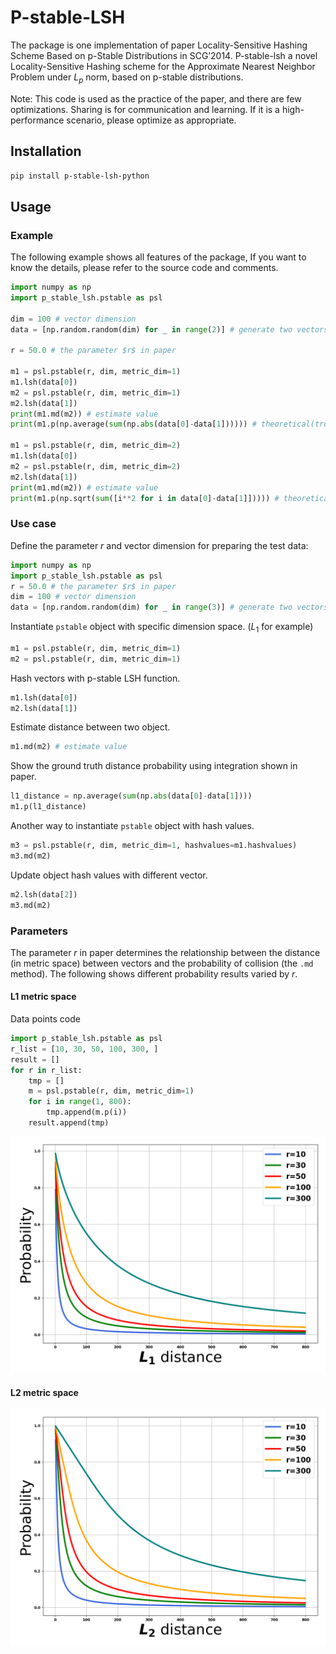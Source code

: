 # P-stable-LSH

The package is one implementation of paper Locality-Sensitive Hashing Scheme Based on p-Stable Distributions in SCG’2014. P-stable-lsh a novel Locality-Sensitive Hashing scheme for the Approximate Nearest Neighbor Problem under $L_p$ norm, based on p-stable distributions.

Note: This code is used as the practice of the paper, and there are few optimizations. Sharing is for communication and learning. If it is a high-performance scenario, please optimize as appropriate.

## Installation

```bash
pip install p-stable-lsh-python
```

## Usage

### Example

The following example shows all features of the package, If you want to know the details, please refer to the source code and comments.

```python
import numpy as np
import p_stable_lsh.pstable as psl

dim = 100 # vector dimension
data = [np.random.random(dim) for _ in range(2)] # generate two vectors

r = 50.0 # the parameter $r$ in paper

m1 = psl.pstable(r, dim, metric_dim=1)
m1.lsh(data[0])
m2 = psl.pstable(r, dim, metric_dim=1)
m2.lsh(data[1])
print(m1.md(m2)) # estimate value
print(m1.p(np.average(sum(np.abs(data[0]-data[1]))))) # theoretical(true) value

m1 = psl.pstable(r, dim, metric_dim=2)
m1.lsh(data[0])
m2 = psl.pstable(r, dim, metric_dim=2)
m2.lsh(data[1])
print(m1.md(m2)) # estimate value
print(m1.p(np.sqrt(sum([i**2 for i in data[0]-data[1]])))) # theoretical(true) value
```

### Use case

Define the parameter $r$ and vector dimension for preparing the test data:

```python
import numpy as np
import p_stable_lsh.pstable as psl
r = 50.0 # the parameter $r$ in paper
dim = 100 # vector dimension
data = [np.random.random(dim) for _ in range(3)] # generate two vectors
```

Instantiate `pstable` object with specific dimension space. ($L_1$ for example)

```python
m1 = psl.pstable(r, dim, metric_dim=1)
m2 = psl.pstable(r, dim, metric_dim=1)
```

Hash vectors with p-stable LSH function.

```python
m1.lsh(data[0])
m2.lsh(data[1])
```

Estimate distance between two object.

```python
m1.md(m2) # estimate value
```

Show the ground truth distance probability using integration shown in paper.

```python
l1_distance = np.average(sum(np.abs(data[0]-data[1])))
m1.p(l1_distance)
```

Another way to instantiate `pstable` object with hash values.

```python
m3 = psl.pstable(r, dim, metric_dim=1, hashvalues=m1.hashvalues)
m3.md(m2)
```

Update object hash values with different vector.

```python
m2.lsh(data[2])
m3.md(m2)
```

### Parameters

The parameter $r$ in paper determines the relationship between the distance (in metric space) between vectors and the probability of collision (the `.md` method). The following shows different probability results varied by $r$.

#### L1 metric space

Data points code

```python
import p_stable_lsh.pstable as psl
r_list = [10, 30, 50, 100, 300, ]
result = []
for r in r_list:
    tmp = []
    m = psl.pstable(r, dim, metric_dim=1)
    for i in range(1, 800):
        tmp.append(m.p(i))
    result.append(tmp)
```

![benchmark in L1 distance](./benchmark/l1.png)

#### L2 metric space

![benchmark in L2 distance](./benchmark/l2.png)

